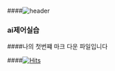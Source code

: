 ####![header](https://capsule-render.vercel.app/api?type=wave&color=auto&height=300&section=header&text=향목이의%20깃허브&fontSize=90)

### ai제어실습 

####나의 첫번쨰 마크 다운 파일입니다

####[![Hits](https://hits.seeyoufarm.com/api/count/incr/badge.svg?url=https%3A%2F%2Fgithub.com%2Fphm6575&count_bg=%2379C83D&title_bg=%23555555&icon=visualstudiocode.svg&icon_color=%23E7E7E7&title=hits&edge_flat=true)](https://hits.seeyoufarm.com)
####

